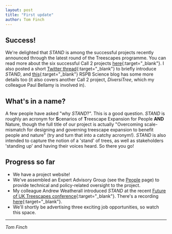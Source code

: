 ```yaml
---
layout: post
title: "First update"
author: Tom Finch
---
```


## Success!
We're delighted that *STAND* is among the successful projects recently announced through the latest round of the Treescapes programme. You can read more about the six successful Call 2 projects [here](https://www.ukri.org/news/research-will-support-the-expansion-of-treescapes-in-the-uk/){:target="_blank"}. I also posted a short [Twitter thread](https://twitter.com/tomfinch89/status/1574334368591630337?s=20&t=KtAjW8W9oNwX5yhSHFW_8A){:target="_blank"} to briefly introduce *STAND*, and [this](https://community.rspb.org.uk/ourwork/b/science/posts/innovative-research-to-support-the-expansion-of-forests-in-the-uk){:target="_blank"} RSPB Science blog has some more details too (it also covers another Call 2 project, *DiversiTree*, which my colleague Paul Bellamy is involved in).

## What's in a name?
A few people have asked "why *STAND*?". This is a good question. *STAND* is roughly an acronym for **S**cenarios of **T**reescape Expansion for People **AND** Nature, though the full  title of our project is actually "Overcoming scale-mismatch for designing and governing treescape expansion to benefit people and nature" (try and turn that into a catchy acronym!). *STAND* is also intended to capture the notion of a 'stand' of trees, as well as stakeholders 'standing up' and having their voices heard. So there you go!

## Progress so far
* We have a project website!
* We've assembled an Expert Advisory Group (see the [People](https://t-finch.github.io/stand/people/#expert-advisory-group) page) to provide technical and policy-related oversight to the project. 
* My colleague Andrew Weatherall introduced *STAND* at the recent [Future of UK Treescapes conference](https://www.uktreescapes.org/future-treescapes-22-the-more-we-learn-about-trees-the-more-there-is-to-learn/){:target="_blank"}. There's a recording [here](https://youtu.be/ksexVrBIncE?t=10235){:target="_blank"}.
* We'll shortly be advertising three exciting job opportunities, so watch this space.

***
*Tom Finch*
